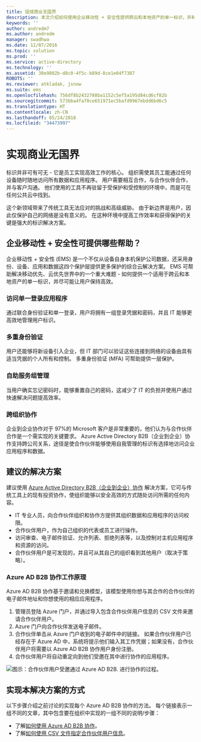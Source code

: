 ```yaml
---
title: 促成商业无国界
description: 本文介绍如何使用企业移动性 + 安全性提供跨云和本地资产的单一标识，并利用 Azure Active Directory 中的工具让用户保持最高效率。
keywords: ''
author: andredm7
ms.author: andredm
manager: swadhwa
ms.date: 12/07/2016
ms.topic: solution
ms.prod: ''
ms.service: active-directory
ms.technology: ''
ms.assetid: 38e9802b-d8c0-4f5c-b89d-8ce1e04f7387
ROBOTS: ''
ms.reviewer: atkladak, jsnow
ms.suite: ems
ms.openlocfilehash: 756df8b2432788ba1152c5ef5a195d84cd6cf82b
ms.sourcegitcommit: 573bba4fa70ce651971ec5bafd9967ebdd6bd6c5
ms.translationtype: HT
ms.contentlocale: zh-CN
ms.lasthandoff: 05/24/2018
ms.locfileid: "34473997"
---
```

# <a name="enable-business-without-borders"></a>实现商业无国界
标识并非可有可无 - 它是员工实现高效工作的核心。 组织需使其员工能通过任何设备随时随地访问所有数据和应用程序。 用户需要相互合作，与合作伙伴合作，并与客户沟通。 他们使用的工具不再驻留于受保护和受控制的环境中，而是可在任何公共云中找到。

这个新领域带来了传统工具无法应对的挑战和高级威胁。 由于新边界是用户，因此仅保护自己的网络是没有意义的。 在这种环境中提高工作效率和获得保护的关键是强大的标识解决方案。

## <a name="how-can-enterprise-mobility--security-help-you"></a>企业移动性 + 安全性可提供哪些帮助？
企业移动性 + 安全性 (EMS) 是一个不仅从设备自身本机保护公司数据，还采用身份、设备、应用和数据这四个保护层提供更多保护的综合云解决方案。 EMS 可帮助解决移动优先、云优先世界中的一个重大难题 - 如何提供一个适用于跨云和本地资产的单一标识，并尽可能让用户保持高效。

### <a name="access-to-single-sign-on-applications"></a>访问单一登录应用程序
通过联合身份验证和单一登录，用户将拥有一组登录凭据和密码，并且 IT 能够更高效地管理用户标识。
### <a name="multi-factor-authentication"></a>多重身份验证
用户还能够将新设备引入企业，但 IT 部门可以验证这些连接到网络的设备由具有适当凭据的个人所有和控制。 多重身份验证 (MFA) 可帮助提供一层保护。
### <a name="self-service-group-management"></a>自助服务组管理
当用户确实忘记密码时，能够重置自己的密码，这减少了 IT 的负担并使用户通过快速解决问题提高效率。
### <a name="cross-organization-collaboration"></a>跨组织协作
企业到企业协作对于 97%的 Microsoft 客户是非常重要的，他们认为与合作伙伴合作是一个需实现的关键要求。 Azure Active Directory B2B（企业到企业）协作支持跨公司关系，途径是使合作伙伴能够使用自我管理的标识有选择地访问企业应用程序和数据。

## <a name="recommended-solution"></a>建议的解决方案
建议使用 [Azure Active Directory B2B（企业到企业）协作](https://azure.microsoft.com/documentation/articles/active-directory-b2b-what-is-azure-ad-b2b/) 解决方案，它可与传统工具上的现有投资协作，使组织能够以安全高效的方式随处访问所需的任何内容。
- IT 专业人员，向合作伙伴组织和协作方提供其组织数据和应用程序的访问权限。
- 合作伙伴用户，作为自己组织的代表或员工进行操作。
- 访问审查、电子邮件验证、允许列表、拒绝列表等，以及控制对主机应用程序和资源的访问。
- 合作伙伴用户是可发现的，并且可从其自己的组织看到其他用户（取决于策略）。

### <a name="how-azure-ad-b2b-collaboration-works"></a>Azure AD B2B 协作工作原理

Azure AD B2B 协作基于邀请和兑换模型，该模型使用你想与其合作的合作伙伴的电子邮件地址和你想使用的相应应用程序。

1. 管理员登陆 Azure 门户，并通过导入包含合作伙伴用户信息的 CSV 文件来邀请合作伙伴用户。
2. Azure 门户向合作伙伴发送电子邮件。
3. 合作伙伴单击从 Azure 门户收到的电子邮件中的链接。 如果合作伙伴用户已经存在于 Azure AD 中，系统将提示他们输入其工作凭据；如果没有，合作伙伴用户将需要以 Azure AD B2B 协作用户身份注册。
4. 合作伙伴用户将自动重定向到他们受邀在其中进行协作的应用程序。

![图示：合作伙伴用户受邀通过 Azure AD B2B. 进行协作的过程。](./media/enable-business-without-borders/enable-business-without-borders-fig1.png)

## <a name="how-to-implement-this-solution"></a>实现本解决方案的方式
以下步骤介绍之前讨论的实现每个 Azure AD B2B 协作的方法。 每个链接表示一组不同的文章，其中包含要在组织中实现的一组不同的说明/步骤：
- 了解[如何使用 Azure AD B2B 协作](https://azure.microsoft.com/documentation/articles/active-directory-b2b-detailed-walkthrough/)。
- 了解[如何使用 CSV 文件指定合作伙伴用户信息](https://azure.microsoft.com/documentation/articles/active-directory-b2b-references-csv-file-format/)。
